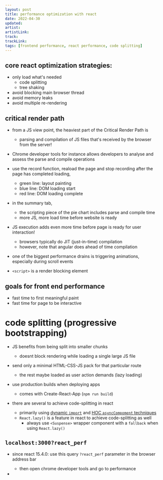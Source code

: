 ```yaml
---
layout: post
title: performance optimization with react
date: 2022-04-30
updated: 
artist: 
artistLink: 
track: 
trackLink: 
tags: [frontend performance, react performance, code splitting]
---
```


## core react optimization strategies:

- only load what's needed
  - code splitting
  - tree shaking
- avoid blocking main browser thread
- avoid memory leaks
- avoid multiple re-rendering

## critical render path

- from a JS view point, the heaviest part of the Critical Render Path is 
  - parsing and compilation of JS files that's received by the browser from the server!
- Chrome developer tools for instance allows developers to analyse and assess the parse and compile operations
- use the record function, reaload the page and stop recording after the page has completed loading, 
  - green line: layout painting
  - blue line: DOM loading start
  - red line: DOM loading complete

- in the summary tab,
  - the scripting piece of the pie chart includes parse and compile time
  - more JS, more load time before website is ready
 
- JS execution adds even more time before page is ready for user interaction!
  - browsers typically do JIT (just-in-time) compilation
  - however, note that angular does ahead of time compilation

- one of the biggest performance drains is triggering animations, especially during scroll events

- `<script>` is a render blocking element

## goals for front end performance

- fast time to first meaningful paint
- fast time for page to be interactive


# code splitting (progressive bootstrapping)

- JS benefits from being split into smaller chunks 
  - doesnt block rendering while loading a single large JS file

- send only a minimal HTML-CSS-JS pack for that particular route
  - the rest maybe loaded as user action demands (lazy loading)

- use production builds when deploying apps 
  - comes with Create-React-App (`npm run build`)

- there are several to achieve code-splitting in react
  - primarily using [dynamic `import`](https://reactjs.org/docs/code-splitting.html#import) and [HOC `asyncCompoment` techniques](https://reactjs.org/docs/higher-order-components.html)
  - `React.lazy()` is a feature in react to achieve code-splitting as well
    - always use `<Suspense>` wrapper component with a `fallback` when using `React.lazy()`

## `localhost:3000?react_perf`

- since react 15.4.0: use this query `?react_perf` parameter in the browser address bar
  - then open chrome developer tools and go to performance

- 
